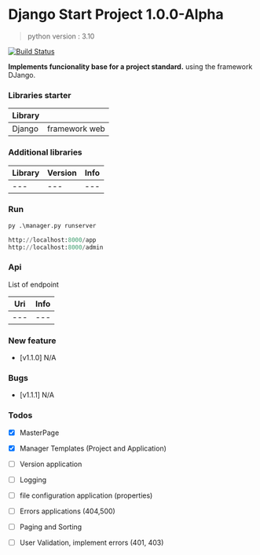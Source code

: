 # Django Start Project 1.0.0-Alpha
> python version : 3.10

[![Build Status](https://travis-ci.org/joemccann/dillinger.svg?branch=master)](https://#)

<strong>Implements funcionality base for a project standard.</strong> using the framework DJango. 

### Libraries starter


| Library |               |
|---------|---------------|
| Django  | framework web |

### Additional libraries

| Library   | Version | Info                   |
|-----------|---------|------------------------|
| ---       | ---     | ---                    |

### Run 

```python
py .\manager.py runserver

http://localhost:8000/app
http://localhost:8000/admin 
```

### Api
List of endpoint

| Uri                                               | Info                           |
|---------------------------------------------------|--------------------------------|
| ---                                               | ---                            |  

### New feature

  - [v1.1.0] N/A

### Bugs

  - [v1.1.1] N/A
  
### Todos
 
 - [x] MasterPage
 - [x] Manager Templates (Project and Application)
 - [ ] Version application
 - [ ] Logging
 - [ ] file configuration application (properties)
 - [ ] Errors applications (404,500)
 - [ ] Paging and Sorting
 - [ ] User Validation, implement errors (401, 403)

 

